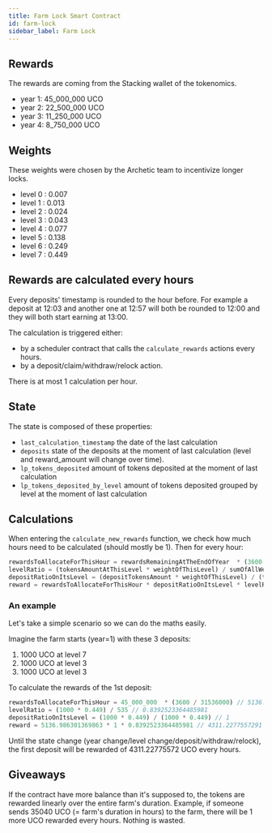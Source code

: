 ```yaml
---
title: Farm Lock Smart Contract
id: farm-lock
sidebar_label: Farm Lock
---
```


## Rewards
The rewards are coming from the Stacking wallet of the tokenomics.

- year 1: 45_000_000 UCO
- year 2: 22_500_000 UCO
- year 3: 11_250_000 UCO
- year 4: 8_750_000 UCO

## Weights
These weights were chosen by the Archetic team to incentivize longer locks.

- level 0 : 0.007
- level 1 : 0.013
- level 2 : 0.024
- level 3 : 0.043
- level 4 : 0.077
- level 5 : 0.138
- level 6 : 0.249
- level 7 : 0.449


## Rewards are calculated every hours
Every deposits' timestamp is rounded to the hour before.
For example a deposit at 12:03 and another one at 12:57 will both be rounded to 12:00 and they will both start earning at 13:00.

The calculation is triggered either:
  - by a scheduler contract that calls the `calculate_rewards` actions every hours.
  - by a deposit/claim/withdraw/relock action.

There is at most 1 calculation per hour.

## State
The state is composed of these properties:
  - `last_calculation_timestamp` the date of the last calculation
  - `deposits` state of the deposits at the moment of last calculation (level and reward_amount will change over time).
  - `lp_tokens_deposited` amount of tokens deposited at the moment of last calculation
  - `lp_tokens_deposited_by_level` amount of tokens deposited grouped by level at the moment of last calculation

## Calculations
When entering the `calculate_new_rewards` function, we check how much hours need to be calculated (should mostly be 1).
Then for every hour:
```javascript
rewardsToAllocateForThisHour = rewardsRemainingAtTheEndOfYear  * (3600 / numberOfSecondsRemainingUtilEndOfYear)
levelRatio = (tokensAmountAtThisLevel * weightOfThisLevel) / sumOfAllWeightedTokens
depositRatioOnItsLevel = (depositTokensAmount * weightOfThisLevel) / (tokensAmountAtThisLevel * weightOfThisLevel)
reward = rewardsToAllocateForThisHour * depositRatioOnItsLevel * levelRatio
```

### An example

Let's take a simple scenario so we can do the maths easily.

Imagine the farm starts (year=1) with these 3 deposits:
 1. 1000 UCO at level 7
 1. 1000 UCO at level 3
 1. 1000 UCO at level 3

To calculate the rewards of the 1st deposit:

```javascript
rewardsToAllocateForThisHour = 45_000_000  * (3600 / 31536000) // 5136.986301369863
levelRatio = (1000 * 0.449) / 535 // 0.8392523364485981
depositRatioOnItsLevel = (1000 * 0.449) / (1000 * 0.449) // 1
reward = 5136.986301369863 * 1 * 0.8392523364485981 // 4311.2277557291
```

Until the state change (year change/level change/deposit/withdraw/relock), the first deposit will be rewarded of 4311.22775572 UCO every hours.

## Giveaways
If the contract have more balance than it's supposed to, the tokens are rewarded linearly over the entire farm's duration.
Example, if someone sends 35040 UCO (= farm's duration in hours) to the farm, there will be 1 more UCO rewarded every hours.
Nothing is wasted.
